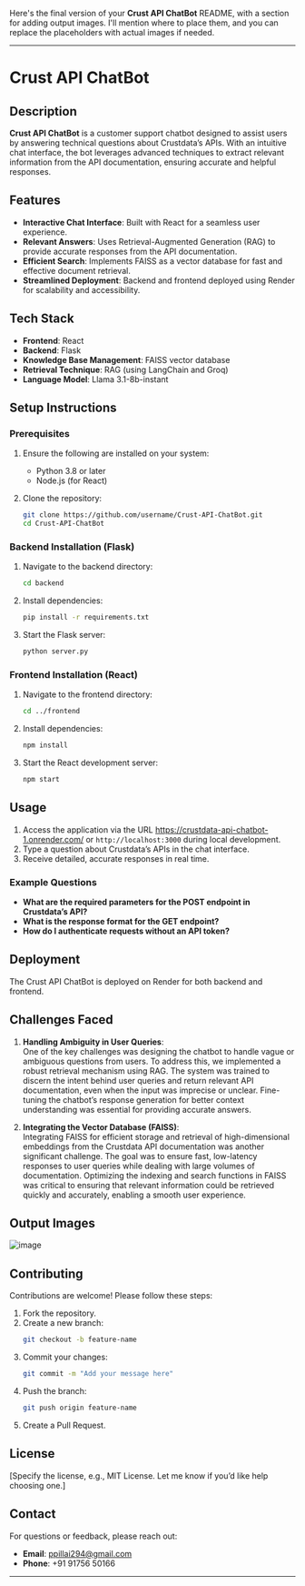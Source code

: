 Here's the final version of your **Crust API ChatBot** README, with a section for adding output images. I'll mention where to place them, and you can replace the placeholders with actual images if needed.

---

# Crust API ChatBot  

## Description  
**Crust API ChatBot** is a customer support chatbot designed to assist users by answering technical questions about Crustdata’s APIs. With an intuitive chat interface, the bot leverages advanced techniques to extract relevant information from the API documentation, ensuring accurate and helpful responses.  

## Features  
- **Interactive Chat Interface**: Built with React for a seamless user experience.  
- **Relevant Answers**: Uses Retrieval-Augmented Generation (RAG) to provide accurate responses from the API documentation.  
- **Efficient Search**: Implements FAISS as a vector database for fast and effective document retrieval.  
- **Streamlined Deployment**: Backend and frontend deployed using Render for scalability and accessibility.  

## Tech Stack  
- **Frontend**: React  
- **Backend**: Flask  
- **Knowledge Base Management**: FAISS vector database  
- **Retrieval Technique**: RAG (using LangChain and Groq)  
- **Language Model**: Llama 3.1-8b-instant  

## Setup Instructions  
### Prerequisites  
1. Ensure the following are installed on your system:  
   - Python 3.8 or later  
   - Node.js (for React)  

2. Clone the repository:  
   ```bash  
   git clone https://github.com/username/Crust-API-ChatBot.git  
   cd Crust-API-ChatBot  
   ```  

### Backend Installation (Flask)  
1. Navigate to the backend directory:  
   ```bash  
   cd backend  
   ```  

2. Install dependencies:  
   ```bash  
   pip install -r requirements.txt  
   ```  

3. Start the Flask server:  
   ```bash  
   python server.py  
   ```  

### Frontend Installation (React)  
1. Navigate to the frontend directory:  
   ```bash  
   cd ../frontend  
   ```  

2. Install dependencies:  
   ```bash  
   npm install  
   ```  

3. Start the React development server:  
   ```bash  
   npm start  
   ```  

## Usage  
1. Access the application via the URL https://crustdata-api-chatbot-1.onrender.com/ or `http://localhost:3000` during local development.  
2. Type a question about Crustdata’s APIs in the chat interface.  
3. Receive detailed, accurate responses in real time.  

### Example Questions  
- **What are the required parameters for the POST endpoint in Crustdata’s API?**  
- **What is the response format for the GET endpoint?**  
- **How do I authenticate requests without an API token?**  

## Deployment  
The Crust API ChatBot is deployed on Render for both backend and frontend.  

## Challenges Faced  

1. **Handling Ambiguity in User Queries**:  
   One of the key challenges was designing the chatbot to handle vague or ambiguous questions from users. To address this, we implemented a robust retrieval mechanism using RAG. The system was trained to discern the intent behind user queries and return relevant API documentation, even when the input was imprecise or unclear. Fine-tuning the chatbot’s response generation for better context understanding was essential for providing accurate answers.

2. **Integrating the Vector Database (FAISS)**:  
   Integrating FAISS for efficient storage and retrieval of high-dimensional embeddings from the Crustdata API documentation was another significant challenge. The goal was to ensure fast, low-latency responses to user queries while dealing with large volumes of documentation. Optimizing the indexing and search functions in FAISS was critical to ensuring that relevant information could be retrieved quickly and accurately, enabling a smooth user experience.

## Output Images
![image](https://github.com/user-attachments/assets/d52080f6-6ff3-4065-aad2-e5aa2233c95a)


## Contributing  
Contributions are welcome! Please follow these steps:  
1. Fork the repository.  
2. Create a new branch:  
   ```bash  
   git checkout -b feature-name  
   ```  
3. Commit your changes:  
   ```bash  
   git commit -m "Add your message here"  
   ```  
4. Push the branch:  
   ```bash  
   git push origin feature-name  
   ```  
5. Create a Pull Request.  

## License  
[Specify the license, e.g., MIT License. Let me know if you’d like help choosing one.]  

## Contact  
For questions or feedback, please reach out:  
- **Email**: ppillai294@gmail.com  
- **Phone**: +91 91756 50166  

---

  

